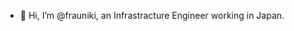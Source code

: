 - 👋 Hi, I’m @frauniki, an Infrastracture Engineer working in Japan.
<!---
frauniki/frauniki is a ✨ special ✨ repository because its `README.md` (this file) appears on your GitHub profile.
You can click the Preview link to take a look at your changes.
--->
